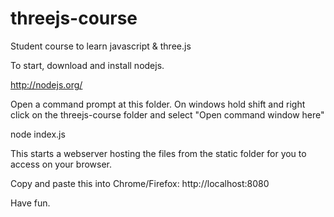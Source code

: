threejs-course
==============

Student course to learn javascript &amp; three.js

To start, download and install nodejs.

http://nodejs.org/

Open a command prompt at this folder. 
On windows hold shift and right click on the threejs-course folder and select "Open command window here"

node index.js

This starts a webserver hosting the files from the static folder 
for you to access on your browser. 

Copy and paste this into Chrome/Firefox: http://localhost:8080

Have fun.
